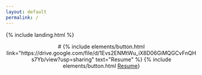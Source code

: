```yaml
---
layout: default
permalink: /
---
```


{% include landing.html %}

<center>
# {% include elements/button.html link="https://drive.google.com/file/d/1Evs2ENMtWu_iX8D06GiMQGCvFnQHs7Yb/view?usp=sharing" text="Resume" %}
{% include elements/button.html <a href="https://drive.google.com/file/d/1Evs2ENMtWu_iX8D06GiMQGCvFnQHs7Yb/view?usp=sharing" target="_blank">Resume</a>}
</center>
